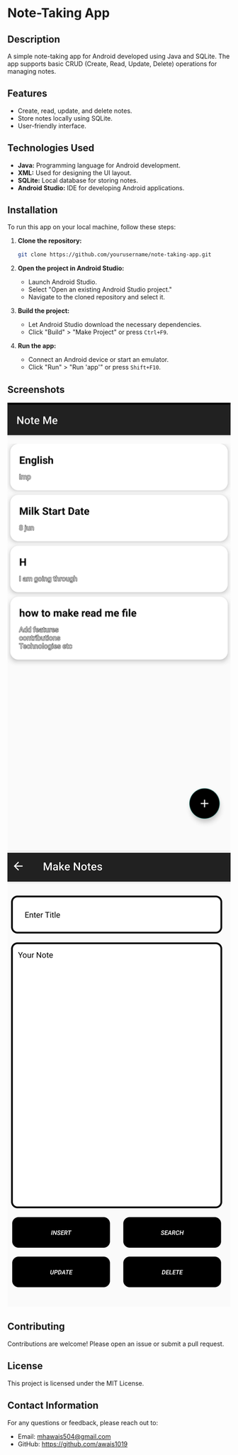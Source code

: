 # Note-Taking App

## Description
A simple note-taking app for Android developed using Java and SQLite. The app supports basic CRUD (Create, Read, Update, Delete) operations for managing notes.

## Features
- Create, read, update, and delete notes.
- Store notes locally using SQLite.
- User-friendly interface.

## Technologies Used
- **Java:** Programming language for Android development.
- **XML:** Used for designing the UI layout.
- **SQLite:** Local database for storing notes.
- **Android Studio:** IDE for developing Android applications.

## Installation
To run this app on your local machine, follow these steps:

1. **Clone the repository:**
    ```sh
    git clone https://github.com/yourusername/note-taking-app.git
    ```
    
2. **Open the project in Android Studio:**
    - Launch Android Studio.
    - Select "Open an existing Android Studio project."
    - Navigate to the cloned repository and select it.
    
3. **Build the project:**
    - Let Android Studio download the necessary dependencies.
    - Click "Build" > "Make Project" or press `Ctrl+F9`.
    
4. **Run the app:**
    - Connect an Android device or start an emulator.
    - Click "Run" > "Run 'app'" or press `Shift+F10`.

## Screenshots
![Home Screen](Screenshots/HomePage.jpg)
![Curd Screen](screenshots/CurdPage.jpg)

## Contributing
Contributions are welcome! Please open an issue or submit a pull request.

## License
This project is licensed under the MIT License.

## Contact Information
For any questions or feedback, please reach out to:
- Email: mhawais504@gmail.com
- GitHub: https://github.com/awais1019
